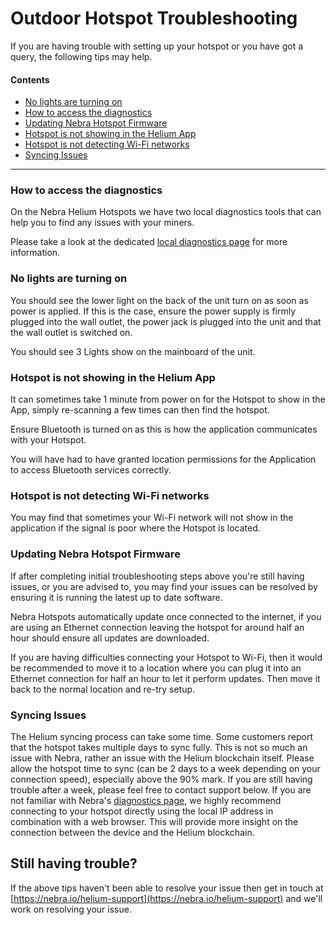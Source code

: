 # Outdoor Hotspot Troubleshooting

If you are having trouble with setting up your hotspot or you have got a query, the following tips may help.

#### Contents

* [No lights are turning on](troubleshooting.md#no-lights-are-turning-on)
* [How to access the diagnostics](troubleshooting.md#how-to-access-the-diagnostics)
* [Updating Nebra Hotspot Firmware](troubleshooting.md#updating-nebra-hotspot-firmware)
* [Hotspot is not showing in the Helium App](troubleshooting.md#hotspot-is-not-showing-in-the-helium-app)
* [Hotspot is not detecting Wi-Fi networks](troubleshooting.md#hotspot-is-not-detecting-wi-fi-networks)
* [Syncing Issues](troubleshooting.md#syncing-issues)

***

### How to access the diagnostics

On the Nebra Helium Hotspots we have two local diagnostics tools that can help you to find any issues with your miners.

Please take a look at the dedicated [local diagnostics page](../handy-guides/local-diagnostics.md) for more information.

### No lights are turning on

You should see the lower light on the back of the unit turn on as soon as power is applied. If this is the case, ensure the power supply is firmly plugged into the wall outlet, the power jack is plugged into the unit and that the wall outlet is switched on.

You should see 3 Lights show on the mainboard of the unit.

### Hotspot is not showing in the Helium App

It can sometimes take 1 minute from power on for the Hotspot to show in the App, simply re-scanning a few times can then find the hotspot.

Ensure Bluetooth is turned on as this is how the application communicates with your Hotspot.

You will have had to have granted location permissions for the Application to access Bluetooth services correctly.

### Hotspot is not detecting Wi-Fi networks

You may find that sometimes your Wi-Fi network will not show in the application if the signal is poor where the Hotspot is located.

### Updating Nebra Hotspot Firmware

If after completing initial troubleshooting steps above you're still having issues, or you are advised to, you may find your issues can be resolved by ensuring it is running the latest up to date software.

Nebra Hotspots automatically update once connected to the internet, if you are using an Ethernet connection leaving the hotspot for around half an hour should ensure all updates are downloaded.

If you are having difficulties connecting your Hotspot to Wi-Fi, then it would be recommended to move it to a location where you can plug it into an Ethernet connection for half an hour to let it perform updates. Then move it back to the normal location and re-try setup.

### Syncing Issues

The Helium syncing process can take some time. Some customers report that the hotspot takes multiple days to sync fully. This is not so much an issue with Nebra, rather an issue with the Helium blockchain itself. Please allow the hotspot time to sync (can be 2 days to a week depending on your connection speed), especially above the 90% mark. If you are still having trouble after a week, please feel free to contact support below. If you are not familiar with Nebra's [diagnostics page](../handy-guides/local-diagnostics.md), we highly recommend connecting to your hotspot directly using the local IP address in combination with a web browser. This will provide more insight on the connection between the device and the Helium blockchain.

## Still having trouble?

If the above tips haven't been able to resolve your issue then get in touch at [https://nebra.io/helium-support](https://nebra.io/helium-support) and we'll work on resolving your issue.
